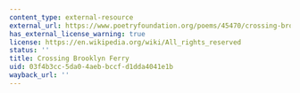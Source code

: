 ```yaml
---
content_type: external-resource
external_url: https://www.poetryfoundation.org/poems/45470/crossing-brooklyn-ferry
has_external_license_warning: true
license: https://en.wikipedia.org/wiki/All_rights_reserved
status: ''
title: Crossing Brooklyn Ferry
uid: 03f4b3cc-5da0-4aeb-bccf-d1dda4041e1b
wayback_url: ''
---
```

